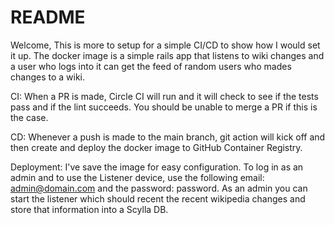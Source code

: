 # README

Welcome, This is more to setup for a simple CI/CD to show how I would set it up. The docker image is a simple rails app that listens to wiki changes and a user who logs into it can get the feed of random users who mades changes to a wiki.

CI:
When a PR is made, Circle CI will run and it will check to see if the tests pass and if the lint succeeds. You should be unable to merge a PR if this is the case.

CD:
Whenever a push is made to the main branch, git action will kick off and then create and deploy the docker image to GitHub Container Registry. 

Deployment:
I've save the image for easy configuration. To log in as an admin and to use the Listener device, use the following email: admin@domain.com and the password: password. As an admin you can start the listener which should recent the recent wikipedia changes and store that information into a Scylla DB.
